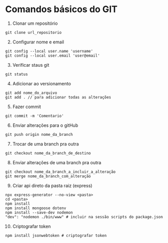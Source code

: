 # Comandos básicos do GIT

1. Clonar um repositório

```shell
git clone url_repositorio
```

2. Configurar nome e email
```shell
git config --local user.name 'username'
git config --local user.email 'user@email'
```

3. Verificar staus git

```shell
git status
```

4. Adicionar ao versionamento
```shell
git add nome_do_arquivo
git add . // para adicionar todas as alterações
```

5. Fazer commit
```shell
git commit -m 'Comentario'
```

6. Enviar alterações para o gitHub
```shell
git push origin nome_da_branch
```

7. Trocar de uma branch pra outra
```shell
git checkout nome_da_branch_de_destino
```

8. Enviar alterações de uma branch pra outra
```shell
git checkout nome_da_branch_a_incluir_a_alteração
git merge nome_da_branch_com_alteração
```

9. Criar api direto da pasta raiz (express)
```shell
npx express-generator --no-view <pasta>
cd <pasta>
npm install
npm install mongoose dotenv
npm install --save-dev nodemon
"dev": "nodemon ./bin/www" # incluir na sessão scripts do package.json
```

10. Criptografar token
```shell
npm install jsonwebtoken # criptografar token
```